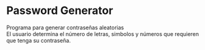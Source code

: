 # Password Generator
Programa para generar contraseñas aleatorias
<br>
El usuario determina el número de letras, simbolos y números que requieren que tenga su contraseña.
